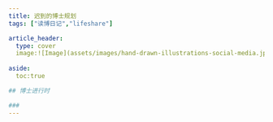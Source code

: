 ```yaml
---
title: 迟到的博士规划
tags: ["读博日记","lifeshare"]

article_header:
  type: cover
  image:![Image](assets/images/hand-drawn-illustrations-social-media.jpg){:.rounded}
    
aside:
  toc:true

## 博士进行时

### 
---
```




<!--more-->
